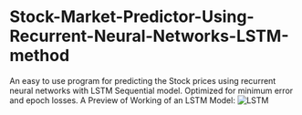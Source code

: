 # Stock-Market-Predictor-Using-Recurrent-Neural-Networks-LSTM-method
An easy to use program for predicting the Stock prices using recurrent neural networks with LSTM Sequential model. Optimized for minimum error and epoch losses.
A Preview of Working of an LSTM Model:
![LSTM](https://adventuresinmachinelearning.com/wp-content/uploads/2017/09/Recurrent-neural-network.png)
